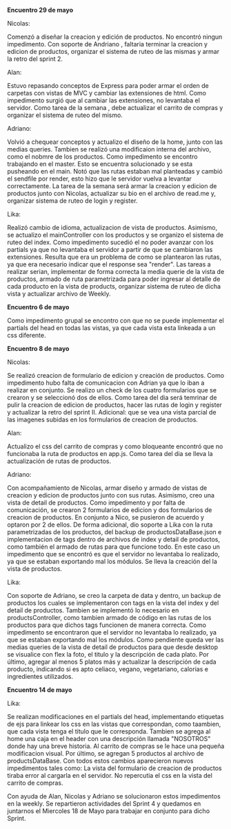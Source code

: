 **Encuentro 29 de mayo**

Nicolas:  

Comenzó a diseñar la creacion y edición de productos.
No encontró ningun impedimento.
Con soporte de Andriano , faltaria terminar la creacion y edicion de productos, organizar el sistema de ruteo de las mismas y armar la retro del sprint 2.

Alan:

Estuvo repasando conceptos de Express para poder armar el orden de carpetas con vistas de MVC y cambiar las extensiones de html.
Como impedimento surgió que al cambiar las extensiones, no levantaba el servidor.
Como tarea de la semana , debe actualizar el carrito de compras y organizar el sistema de ruteo del mismo.

Adriano:

Volvió a chequear conceptos y actualizo el diseño de la home, junto con las medias queries. Tambien se realizó una modificaion interna del archivo, como el nobmre de los productos.
Como impedimento se encontro trabajando en el master. Esto se encuentra solucionado y se esta pusheando en el main. Notó que las rutas estaban mal planteadas y cambió el sendfile por render, esto hizo que le servidor vuelva a levantar correctamente.
La tarea de la semana será armar la creacion y edicion de productos junto con Nicolas, actualizar su bio en el archivo de read.me y, organizar sistema de ruteo de login y register.

Lika:

Realizó cambio de idioma, actualizacion de vista de productos. Asimismo, se actualizo el mainController con los productos y se organizo el sistema de ruteo del index.
Como impedimento sucedió el no poder avanzar con los partials ya que no levantaba el servidor a partir de que se cambiaron las extensiones. Resulta que era un problema de como se plantearon las rutas, ya que era necesario indicar que el response sea "render".
Las tareas a realizar serian, implementar de forma correcta la media querie de la vista de productos, armado de ruta parametrizada para poder ingresar al detalle de cada producto en la vista de products, organizar sistema de ruteo de dicha vista y actualizar archivo de Weekly.

**Encuentro 6 de mayo**

Como impedimento grupal se encontro con que no se puede implementar el partials del head en todas las vistas, ya que cada vista esta linkeada a un css diferente. 

**Encuentro 8 de mayo**

Nicolas:

Se realizó creacion de formulario de edicion y creación de productos. Como impedimento hubo falta de comunicacion con Adrian ya que lo iban a realizar en conjunto. Se realizo un check de los cuatro formularios que se crearon y se seleccionó dos de ellos.
Como tarea del dia será temrinar de pulir la creacion de edicion de productos, hacer las rutas de login y register y actualizar la retro del sprint II.
Adicional: que se vea una vista parcial de las imagenes subidas en los formularios de creacion de productos.

Alan: 

Actualizo el css del carrito de compras y como bloqueante encontró que no funcionaba la ruta de productos en app.js. Como tarea del dia se lleva la  actualización de rutas de productos.

Adriano: 

Con acompañamiento de Nicolas, armar diseño y armado de vistas de creacion y edicion de productos junto con sus rutas. Asimismo,  creo una vista de detail de productos.  Como impedimento y por falta de comunicación, se crearon 2 formularios de edicion y dos formularios de creacion de productos. En conjunto a Nico, se pusieron de acuerdo y optaron por 2 de ellos.
De forma adicional, dio soporte a Lika con la ruta parametrizadas de los productos, del backup de productosDataBase.json e implementacion de tags dentro de archivos de index y detail de productos, como también el armado de rutas para que funcione todo.
En este caso un impedimento que se encontró es que el servidor no levantaba lo realizado, ya que se estaban exportando mal los módulos.
Se lleva la creación del la vista de productos.

Lika:

Con soporte de Adriano, se creo la carpeta de data y dentro, un backup de productos los cuales se implementaron con tags en la vista del index y del detail de productos. Tambien se implementó lo necesario en productsController, como tambien armado de código en las rutas de los productos para que dichos tags funcionen de manera correcta.
Como impedimento se encontraron que el servidor no levantaba lo realizado, ya que se estaban exportando mal los módulos.
Como pendiente queda ver las medias queries de la vista de detail de productos para que desde desktop se visualice con flex la foto, el titulo y la descripción de cada plato. Por último, agregar al menos 5 platos más y actualizar la descripción de cada producto, indicando si es apto celiaco, vegano, vegetariano, calorias e ingredientes utilizados.

**Encuentro 14 de mayo**

Lika:

Se realizan modificaciones en el partials del head, implementando etiquetas de ejs para linkear los css en las vistas que correspondan, como taambien, que cada vista tenga el titulo que le corresponda.
Tambien se agrega al home una caja en el header con una descripción llamada "NOSOTROS" donde hay una breve historia.
Al carrito de compras se le hace una pequeña modificacion visual.
Por último, se agregan 5 productos al archivo de productsDataBase.
Con todos estos cambios aparecieron nuevos impedimentos tales como:
La vista del formulario de creacion de productos tiraba error al cargarla en el servidor.
No repercutia el css en la vista del carrito de compras.

Con ayuda de Alan, Nicolas y Adriano se solucionaron estos impedimentos en la weekly.
Se repartieron actividades del Sprint 4 y quedamos en juntarnos el Miercoles 18 de Mayo para trabajar en conjunto para dicho Sprint.


